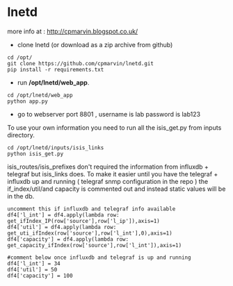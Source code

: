 # lnetd

more info at : http://cpmarvin.blogspot.co.uk/ 
   
- clone lnetd (or download as a zip archive from github)
```
cd /opt/
git clone https://github.com/cpmarvin/lnetd.git
pip install -r requirements.txt
```
    
- run **/opt/lnetd/web_app**.
```
cd /opt/lnetd/web_app
python app.py
```
- go to webserver port 8801 , username is lab password is lab123

To use your own information you need to run all the isis_get.py from inputs directory.

```
cd /opt/lnetd/inputs/isis_links
python isis_get.py
```

isis_routes/isis_prefixes don't required the information from influxdb + telegraf but isis_links does. To make it easier until you have the telegraf + influxdb up and running ( telegraf snmp configuration in the repo ) the if_index/util/and capacity is commented out and instead static values will be in the db. 

```
uncomment this if influxdb and telegraf info available
df4['l_int'] = df4.apply(lambda row: get_ifIndex_IP(row['source'],row['l_ip']),axis=1)
df4['util'] = df4.apply(lambda row: get_uti_ifIndex(row['source'],row['l_int'],0),axis=1)
df4['capacity'] = df4.apply(lambda row: get_capacity_ifIndex(row['source'],row['l_int']),axis=1)

#comment below once influxdb and telegraf is up and running
df4['l_int'] = 34
df4['util'] = 50
df4['capacity'] = 100
```


